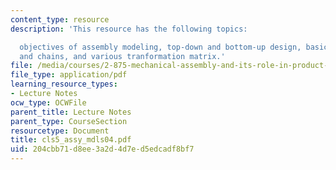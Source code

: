 ```yaml
---
content_type: resource
description: 'This resource has the following topics:

  objectives of assembly modeling, top-down and bottom-up design, basic math, frames
  and chains, and various tranformation matrix.'
file: /media/courses/2-875-mechanical-assembly-and-its-role-in-product-development-fall-2004/204cbb71d8ee3a2d4d7ed5edcadf8bf7_cls5_assy_mdls04.pdf
file_type: application/pdf
learning_resource_types:
- Lecture Notes
ocw_type: OCWFile
parent_title: Lecture Notes
parent_type: CourseSection
resourcetype: Document
title: cls5_assy_mdls04.pdf
uid: 204cbb71-d8ee-3a2d-4d7e-d5edcadf8bf7
---
```

